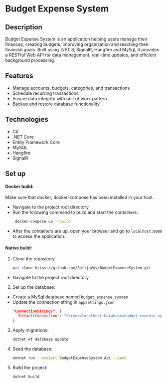 
# Budget Expense System

## Description

Budget Expense System is an application helping users manage their finances, creating budgets, improving organization and reaching their financial goals. Built using .NET 8, SignalR, Hangfire and MySql, it provides a RESTful Web API for data management, real-time updates, and efficient background processing.

## Features

- Manage accounts, budgets, categories, and transactions
- Schedule recurring transactions
- Ensure data integrity with unit of work pattern
- Backup and restore database functionality

## Technologies

- C#
- .NET Core
- Entity Framework Core
- MySQL
- Hangfire
- SignalR

## Set up

#### Docker build:
Make sure that docker, docker-compose has been installed in your host.

- Navigate to the project root directory
- Run the following command to build and start the containers:
   ```sh
    docker-compose up --build
    ```
- After the containers are up, open your browser and go to `localhost:8080` to access the application.

#### Native build:
1. Clone the repository:
    ```sh
    git clone https://github.com/SofijaVvv/BudgetExpenseSystem.git
    ```
- Navigate to the project root directory

2. Set up the database:
- Create a MySql database named `budget_expense_system`
- Update the connection string in `appsettings.json`:
  ```json
  "ConnectionStrings": {
    "DefaultConnection": "Server=localhost;Database=budget_expense_system;User=root;Password=yourpassword;"
  }
  ```
3. Apply migrations:
    ```sh
    dotnet ef database update
    ```

4. Seed the database:
    ```sh
    dotnet run --project BudgetExpenseSystem.Api --seed
    ```
5. Build the project:
    ```sh
    dotnet build
    ```

